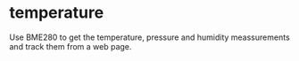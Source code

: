 # temperature
Use BME280 to get the temperature, pressure and humidity meassurements and track them from a web page.
